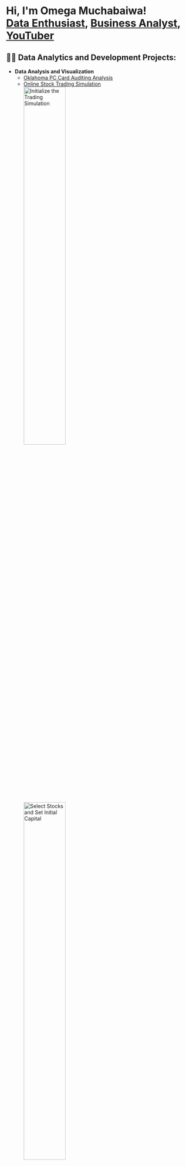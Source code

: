 <h1>Hi, I'm Omega Muchabaiwa! <br/>
<a href="https://github.com/Tawanda5289">Data Enthusiast</a>, 
<a href="https://www.linkedin.com/in/omega-muchabaiwa">Business Analyst</a>, 
<a href="https://www.youtube.com/@OmegaMuchabaiwa-k4i">YouTuber</a></h1>

<h2>👨‍💻 Data Analytics and Development Projects:</h2>

- <b>Data Analysis and Visualization</b>
  - [Oklahoma PC Card Auditing Analysis](https://github.com/Tawanda5289/oklahoma-auditing-analysis)
  - [Online Stock Trading Simulation](https://github.com/Tawanda5289/Project-stocks)
    <br />
    <img src="https://imgur.com/UW6UwW2.png" height="50%" width="50%" alt="Initialize the Trading Simulation"/>
    <br />
    <img src="https://imgur.com/Lv9RLTW.png" height="50%" width="50%" alt="Select Stocks and Set Initial Capital"/>
    <br />
    <img src="https://imgur.com/sx0cxdi.png" height="50%" width="50%" alt="Analyze Portfolio Performance"/>
    <br />
    <<img src="https://i.imgur.com/NmrOxql.png" height="50%" width="50%" alt="Simulate Portfolio Changes Over Time"/>
- <b>Algorithm Development</b>
  - [NBA Travel Distance Calculator](https://github.com/Tawanda5289/nba-travel-distance)
- <b>Inventory Management</b>
  - [Inventory Allocation Optimization](https://github.com/Tawanda5289/inventory-allocation)

<h2>📺 Upcoming YouTube Videos</h2>

- [Understanding Auditing with Oklahoma PC Card Data](https://www.youtube.com/@OmegaMuchabaiwa-k4i)
- [Simulating Online Stock Trading Strategies](https://www.youtube.com/@OmegaMuchabaiwa-k4i)
- [Optimizing Inventory Allocation: A Data-Driven Approach](https://www.youtube.com/@OmegaMuchabaiwa-k4i)

<h2>🤳 Connect with me:</h2>

[<img align="left" alt="Omega Muchabaiwa | YouTube" width="22px" src="https://cdn.jsdelivr.net/npm/simple-icons@v3/icons/youtube.svg" />][youtube]
[<img align="left" alt="Omega Muchabaiwa | LinkedIn" width="22px" src="https://cdn.jsdelivr.net/npm/simple-icons@v3/icons/linkedin.svg" />][linkedin]

[twitter]: https://twitter.com/YOUR_TWITTER
[youtube]: https://www.youtube.com/@OmegaMuchabaiwa-k4i
[linkedin]: https://linkedin.com/in/omega-muchabaiwa
